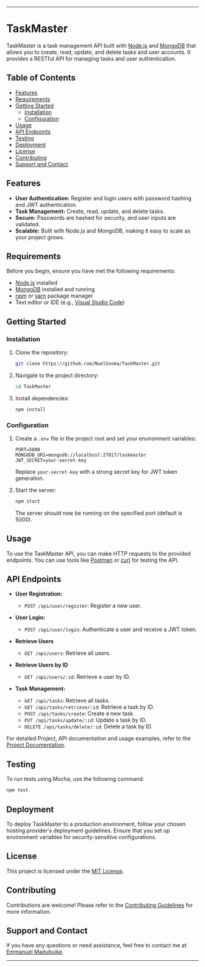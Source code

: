 
---

# TaskMaster

TaskMaster is a task management API built with [Node.js](https://nodejs.org/) and [MongoDB](https://www.mongodb.com/) that allows you to create, read, update, and delete tasks and user accounts. It provides a RESTful API for managing tasks and user authentication.

## Table of Contents

- [Features](#features)
- [Requirements](#requirements)
- [Getting Started](#getting-started)
  - [Installation](#installation)
  - [Configuration](#configuration)
- [Usage](#usage)
- [API Endpoints](#api-endpoints)
- [Testing](#testing)
- [Deployment](#deployment)
- [License](#license)
- [Contributing](#contributing)
- [Support and Contact](#support-and-contact)

## Features

- **User Authentication:** Register and login users with password hashing and JWT authentication.
- **Task Management:** Create, read, update, and delete tasks.
- **Secure:** Passwords are hashed for security, and user inputs are validated.
- **Scalable:** Built with Node.js and MongoDB, making it easy to scale as your project grows.

## Requirements

Before you begin, ensure you have met the following requirements:

- [Node.js](https://nodejs.org/) installed
- [MongoDB](https://www.mongodb.com/) installed and running
- [npm](https://www.npmjs.com/) or [yarn](https://yarnpkg.com/) package manager
- Text editor or IDE (e.g., [Visual Studio Code](https://code.visualstudio.com/))

## Getting Started

### Installation

1. Clone the repository:

   ```bash
   git clone https://github.com/NuelUzoma/TaskMaster.git
   ```

2. Navigate to the project directory:

   ```bash
   cd TaskMaster
   ```

3. Install dependencies:

   ```bash
   npm install
   ```

### Configuration

1. Create a `.env` file in the project root and set your environment variables:

   ```env
   PORT=5000
   MONGODB_URI=mongodb://localhost:27017/taskmaster
   JWT_SECRET=your-secret-key
   ```

   Replace `your-secret-key` with a strong secret key for JWT token generation.

2. Start the server:

   ```bash
   npm start
   ```

   The server should now be running on the specified port (default is 5000).

## Usage

To use the TaskMaster API, you can make HTTP requests to the provided endpoints. You can use tools like [Postman](https://www.postman.com/) or [curl](https://curl.se/) for testing the API.

## API Endpoints

- **User Registration:**
  - `POST /api/user/register`: Register a new user.


- **User Login:**
  - `POST /api/user/login`: Authenticate a user and receive a JWT token.


- **Retrieve Users**
  - `GET /api/users`: Retrieve all users.


- **Retrieve Users by ID**
  - `GET /api/users/:id`: Retrieve a user by ID.


- **Task Management:**
  - `GET /api/tasks`: Retrieve all tasks.
  - `GET /api/tasks/retrieve/:id`: Retrieve a task by ID.
  - `POST /api/tasks/create`: Create a new task.
  - `PUT /api/tasks/update/:id`: Update a task by ID.
  - `DELETE /api/tasks/delete/:id`: Delete a task by ID.

For detailed Project, API documentation and usage examples, refer to the [Project Documentation](https://docs.google.com/document/d/1Rc0edCQLR3FAB4mGsLy4QO2nAt85QZP-zkpg4tywLTs/edit).

## Testing

To run tests using Mocha, use the following command:

```bash
npm test
```

## Deployment

To deploy TaskMaster to a production environment, follow your chosen hosting provider's deployment guidelines. Ensure that you set up environment variables for security-sensitive configurations.

## License

This project is licensed under the [MIT License](LICENSE).

## Contributing

Contributions are welcome! Please refer to the [Contributing Guidelines](CONTRIBUTING.md) for more information.

## Support and Contact

If you have any questions or need assistance, feel free to contact me at [Emmanuel Madubuike](emmanuelmadubuike.dev@gmail.com).

---

